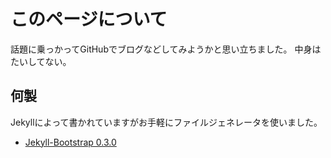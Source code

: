 # このページについて

話題に乗っかってGitHubでブログなどしてみようかと思い立ちました。
中身はたいしてない。

## 何製

Jekyllによって書かれていますがお手軽にファイルジェネレータを使いました。
- [Jekyll-Bootstrap 0.3.0](http://jekyllbootstrap.com)